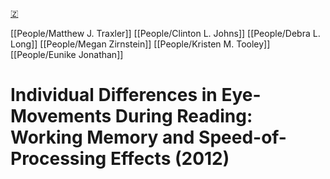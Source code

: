 [🇿](zotero://select/library/items/NR8AGKKX)

[[People/Matthew J. Traxler]] [[People/Clinton L. Johns]] [[People/Debra L. Long]] [[People/Megan Zirnstein]] [[People/Kristen M. Tooley]] [[People/Eunike Jonathan]] 
# Individual Differences in Eye-Movements During Reading: Working Memory and Speed-of-Processing Effects (2012)

